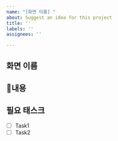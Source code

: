 ```yaml
---
name: "[화면 이름] "
about: Suggest an idea for this project
title: ''
labels: ''
assignees: ''

---
```


## 화면 이름

## 내용

## 필요 태스크
- [ ] Task1
- [ ] Task2
